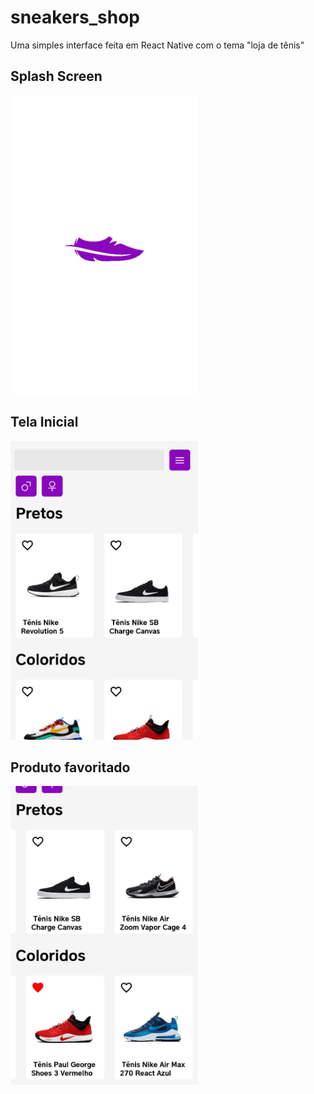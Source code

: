 # sneakers_shop

Uma simples interface feita em React Native com o tema "loja de tênis"

## Splash Screen

<img src="./assets/app_demonstration/img_1.jpeg" width="300" height="478">

## Tela Inicial

<img src="./assets/app_demonstration/img_2.jpeg" width="300" height="478">

## Produto favoritado

<img src="./assets/app_demonstration/img_3.jpeg" width="300" height="478">
